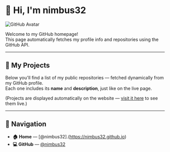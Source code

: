 # 👋 Hi, I'm nimbus32

![GitHub Avatar](https://github.com/nimbus32.png?size=512)

Welcome to my GitHub homepage!  
This page automatically fetches my profile info and repositories using the GitHub API.

---

## 🧩 My Projects

Below you'll find a list of my public repositories — fetched dynamically from my GitHub profile.  
Each one includes its **name** and **description**, just like on the live page.

(Projects are displayed automatically on the website — [visit it here](https://nimbus32.github.io) to see them live.)

---

## 🔗 Navigation

- **🏠 Home** — [@nimbus32].(https://nimbus32.github.io)
- **💻 GitHub** — [@nimbus32](https://github.com/nimbus32)
